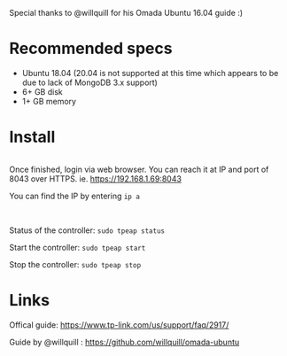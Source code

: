 Special thanks to @willquill for his Omada Ubuntu 16.04 guide :)


# Recommended specs
- Ubuntu 18.04 (20.04 is not supported at this time which appears to be due to lack of MongoDB 3.x support)
- 6+ GB disk
- 1+ GB memory

# Install

```

```
Once finished, login via web browser. You can reach it at IP and port of 8043 over HTTPS. ie. https://192.168.1.69:8043

You can find the IP by entering `ip a`

<br />

Status of the controller: `sudo tpeap status`

Start the controller: `sudo tpeap start`

Stop the controller: `sudo tpeap stop`

# Links
Offical guide: https://www.tp-link.com/us/support/faq/2917/

Guide by @willquill : https://github.com/willquill/omada-ubuntu
